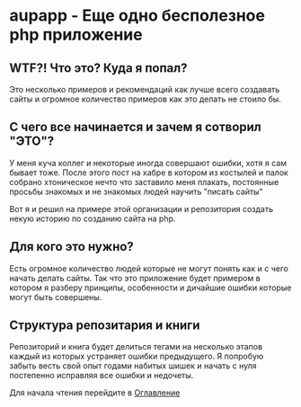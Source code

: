 # aupapp - Еще одно бесполезное php приложение

## WTF?! Что это? Куда я попал?

Это несколько примеров и рекомендаций как лучше всего создавать сайты и огромное 
количество примеров как это делать не стоило бы.
 
## С чего все начинается и зачем я сотворил "ЭТО"?

У меня куча коллег и некоторые иногда совершают ошибки, хотя я сам бывает тоже. 
После этого пост на хабре в котором из костылей и палок собрано хтоническое нечто
что заставило меня плакать, постоянные просьбы знакомых и не знакомых людей 
научить "писать сайты"

Вот я и решил на примере этой организации и репозитория 
создать некую историю по созданию сайта на php.

## Для кого это нужно?

Есть огромное количество людей которые не могут понять как и с чего начать 
делать сайты. Так что это приложение будет примером в котором я разберу принципы, 
особенности и дичайшие ошибки которые могут быть совершены.

## Структура репозитария и книги

Репозиторий и книга будет делиться тегами на несколько этапов каждый из которых устраняет 
ошибки предыдущего.
Я попробую забыть весть свой опыт годами набитых шишек и начать с нуля 
постепенно исправляя все ошибки и недочеты.

Для начала чтения перейдите в [Оглавление](../readme)

